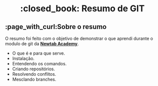  <h1 align="center"> :closed_book: Resumo de GIT</h1>

<h2> :page_with_curl:Sobre o resumo</h2>
<p> O resumo foi feito com o objetivo de demonstrar o que aprendi durante o modulo de git da <strong><a href="https://www.newtab.academy/">Newtab Academy</a></strong>.<p>
  
 <ul>
  <li>O que é e para que serve.</li>
  <li>Instalação.</li>
  <li>Entendendo os comandos.</li>
  <li>Criando repositórios.</li>
  <li>Resolvendo conflitos.</li>
  <li>Mesclando branches.</li>
 <ul>

